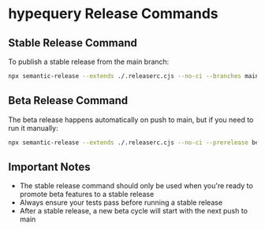 # hypequery Release Commands

## Stable Release Command
To publish a stable release from the main branch:

```bash
npx semantic-release --extends ./.releaserc.cjs --no-ci --branches main
```

## Beta Release Command
The beta release happens automatically on push to main, but if you need to run it manually:

```bash
npx semantic-release --extends ./.releaserc.cjs --no-ci --prerelease beta
```

## Important Notes
- The stable release command should only be used when you're ready to promote beta features to a stable release
- Always ensure your tests pass before running a stable release
- After a stable release, a new beta cycle will start with the next push to main 